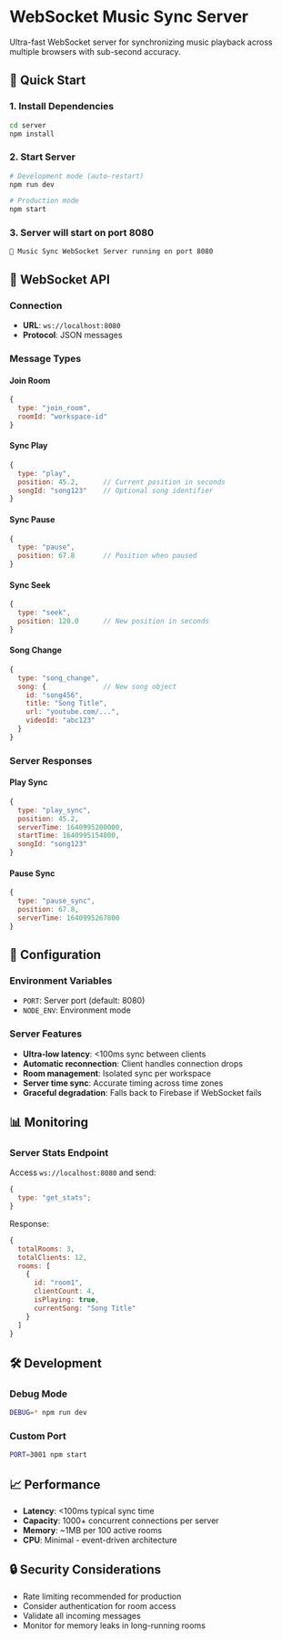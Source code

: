 # WebSocket Music Sync Server

Ultra-fast WebSocket server for synchronizing music playback across multiple browsers with sub-second accuracy.

## 🚀 Quick Start

### 1. Install Dependencies

```bash
cd server
npm install
```

### 2. Start Server

```bash
# Development mode (auto-restart)
npm run dev

# Production mode
npm start
```

### 3. Server will start on port 8080

```
🎵 Music Sync WebSocket Server running on port 8080
```

## 📡 WebSocket API

### Connection

- **URL**: `ws://localhost:8080`
- **Protocol**: JSON messages

### Message Types

#### Join Room

```javascript
{
  type: "join_room",
  roomId: "workspace-id"
}
```

#### Sync Play

```javascript
{
  type: "play",
  position: 45.2,      // Current position in seconds
  songId: "song123"    // Optional song identifier
}
```

#### Sync Pause

```javascript
{
  type: "pause",
  position: 67.8       // Position when paused
}
```

#### Sync Seek

```javascript
{
  type: "seek",
  position: 120.0      // New position in seconds
}
```

#### Song Change

```javascript
{
  type: "song_change",
  song: {              // New song object
    id: "song456",
    title: "Song Title",
    url: "youtube.com/...",
    videoId: "abc123"
  }
}
```

### Server Responses

#### Play Sync

```javascript
{
  type: "play_sync",
  position: 45.2,
  serverTime: 1640995200000,
  startTime: 1640995154800,
  songId: "song123"
}
```

#### Pause Sync

```javascript
{
  type: "pause_sync",
  position: 67.8,
  serverTime: 1640995267800
}
```

## 🔧 Configuration

### Environment Variables

- `PORT`: Server port (default: 8080)
- `NODE_ENV`: Environment mode

### Server Features

- **Ultra-low latency**: <100ms sync between clients
- **Automatic reconnection**: Client handles connection drops
- **Room management**: Isolated sync per workspace
- **Server time sync**: Accurate timing across time zones
- **Graceful degradation**: Falls back to Firebase if WebSocket fails

## 📊 Monitoring

### Server Stats Endpoint

Access `ws://localhost:8080` and send:

```javascript
{
  type: "get_stats";
}
```

Response:

```javascript
{
  totalRooms: 3,
  totalClients: 12,
  rooms: [
    {
      id: "room1",
      clientCount: 4,
      isPlaying: true,
      currentSong: "Song Title"
    }
  ]
}
```

## 🛠️ Development

### Debug Mode

```bash
DEBUG=* npm run dev
```

### Custom Port

```bash
PORT=3001 npm start
```

## 📈 Performance

- **Latency**: <100ms typical sync time
- **Capacity**: 1000+ concurrent connections per server
- **Memory**: ~1MB per 100 active rooms
- **CPU**: Minimal - event-driven architecture

## 🔒 Security Considerations

- Rate limiting recommended for production
- Consider authentication for room access
- Validate all incoming messages
- Monitor for memory leaks in long-running rooms
